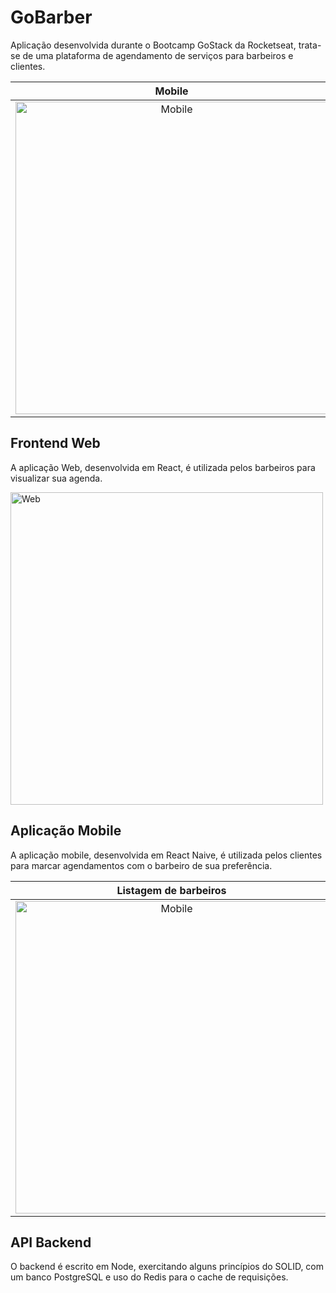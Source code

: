 # GoBarber

Aplicação desenvolvida durante o Bootcamp GoStack da Rocketseat, trata-se de uma plataforma de agendamento de serviços para barbeiros e clientes. 

| Mobile | Web | 
| :---: | :---: | 
| <img src="https://drive.google.com/uc?export=view&id=1N4q5-Q5QD7e7Xxp7b7ojlfomItA9dDPj" alt="Mobile" title="Mobile" height="500"/> | <img src="https://drive.google.com/uc?export=view&id=11xfj8NbJCtbSdTnipS_t_4Kn7HFVYgfk" alt="Web" title="Web" height="500"/> | 


## Frontend Web

A aplicação Web, desenvolvida em React, é utilizada pelos barbeiros para visualizar sua agenda. 

<img src="https://drive.google.com/uc?export=view&id=1em4wy0lhDbZdtkt4vJEd-ALdmoCFcvHK" alt="Web" title="Web" height="500"/>

## Aplicação Mobile

A aplicação mobile, desenvolvida em React Naive, é utilizada pelos clientes para marcar agendamentos com o barbeiro de sua preferência.

| Listagem de barbeiros | Criação de agendamento | 
| :---: | :---: | 
| <img src="https://drive.google.com/uc?export=view&id=1rtvGSWbiGsRENxbC7iHP4lLB--TOLc-8" alt="Mobile" title="Mobile" height="500"/> | <img src="https://drive.google.com/uc?export=view&id=1Cz1DFuqSyOgYW_xzChmtD5LH90qd6tNv" alt="Web" title="Web" height="500"/> | 


## API Backend

O backend é escrito em Node, exercitando alguns princípios do SOLID, com um banco PostgreSQL e uso do Redis para o cache de requisições. 
